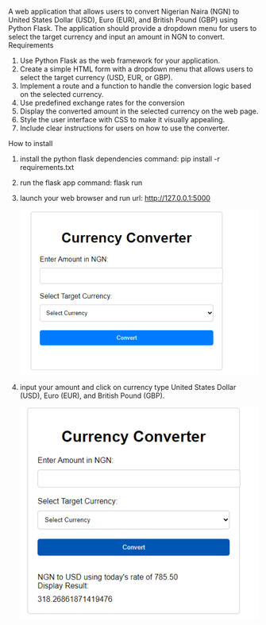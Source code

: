 A web application that allows users to convert Nigerian Naira
(NGN) to United States Dollar (USD), Euro (EUR), and British Pound (GBP) using Python Flask.
The application should provide a dropdown menu for users to select the target currency and
input an amount in NGN to convert.
Requirements
1. Use Python Flask as the web framework for your application.
2. Create a simple HTML form with a dropdown menu that allows users to select the target
currency (USD, EUR, or GBP).
3. Implement a route and a function to handle the conversion logic based on the selected
currency.
4. Use predefined exchange rates for the conversion
5. Display the converted amount in the selected currency on the web page.
6. Style the user interface with CSS to make it visually appealing.
7. Include clear instructions for users on how to use the converter.

How to install

1. install the python flask dependencies
    command:  pip install -r requirements.txt
2. run the flask app
    command: flask run
3.  launch your web browser and run url: http://127.0.0.1:5000

    ![Alt text](image.png)

4.  input your amount and click on currency type United States Dollar (USD), Euro (EUR), and British Pound (GBP).

    ![Alt text](image-1.png)



